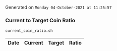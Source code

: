 Generated on `Monday 04-October-2021 at 11:25:57`

### Current to Target Coin Ratio
`current_coin_ratio.sh`

Date|Current|Target|Ratio
---|---|---|---
